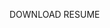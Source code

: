 <a ref = "https://drive.google.com/file/d/1p80sXrPdXWD4l8yzWe7ga8KgPFQp7z-G/view?usp=share_link"> DOWNLOAD RESUME</a>
